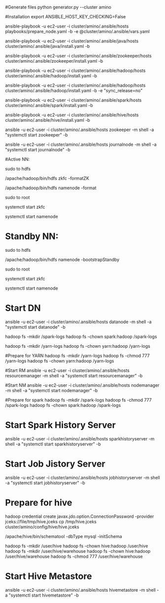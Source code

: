 #Generate files
python generator.py  --cluster amino


#Installation
export ANSIBLE_HOST_KEY_CHECKING=False

ansible-playbook -u ec2-user -i cluster/amino/.ansible/hosts playbooks/prepare_node.yaml -b -e @cluster/amino/.ansible/vars.yaml

ansible-playbook -u ec2-user -i cluster/amino/.ansible/java/hosts cluster/amino/.ansible/java/install.yaml -b 

ansible-playbook -u ec2-user -i cluster/amino/.ansible/zookeeper/hosts cluster/amino/.ansible/zookeeper/install.yaml -b

ansible-playbook -u ec2-user -i cluster/amino/.ansible/hadoop/hosts cluster/amino/.ansible/hadoop/install.yaml -b

ansible-playbook -u ec2-user -i cluster/amino/.ansible/hadoop/hosts cluster/amino/.ansible/hadoop/install.yaml -b -e "sync_release=no"

ansible-playbook -u ec2-user -i cluster/amino/.ansible/spark/hosts cluster/amino/.ansible/spark/install.yaml -b

ansible-playbook -u ec2-user -i cluster/amino/.ansible/hive/hosts cluster/amino/.ansible/hive/install.yaml -b

ansible -u ec2-user -i cluster/amino/.ansible/hosts zookeeper -m shell -a "systemctl start zookeeper" -b

ansible -u ec2-user -i cluster/amino/.ansible/hosts journalnode -m shell -a "systemctl start journalnode" -b

#Active NN:

sudo to hdfs

/apache/hadoop/bin/hdfs zkfc -formatZK

/apache/hadoop/bin/hdfs namenode -format

sudo to root

systemctl start zkfc

systemctl start namenode

# Standby NN:

sudo to hdfs

/apache/hadoop/bin/hdfs namenode -bootstrapStandby

sudo to root

systemctl start zkfc

systemctl start namenode

# Start DN
ansible -u ec2-user -i cluster/amino/.ansible/hosts datanode -m shell -a "systemctl start datanode" -b

hadoop fs -mkdir /spark-logs
hadoop fs -chown spark:hadoop /spark-logs

hadoop fs -mkdir /yarn-logs
hadoop fs -chown yarn:hadoop /yarn-logs

#Prepare for YARN
hadoop fs -mkdir /yarn-logs
hadoop fs -chmod 777 /yarn-logs
hadoop fs -chown yarn:hadoop /yarn-logs

#Start RM
ansible -u ec2-user -i cluster/amino/.ansible/hosts resourcemanager -m shell -a "systemctl start resourcemanager" -b

#Start NM
ansible -u ec2-user -i cluster/amino/.ansible/hosts nodemanager -m shell -a "systemctl start nodemanager" -b

#Prepare for spark
hadoop fs -mkdir /spark-logs
hadoop fs -chmod 777 /spark-logs
hadoop fs -chown spark:hadoop /spark-logs

# Start Spark History Server
ansible -u ec2-user -i cluster/amino/.ansible/hosts sparkhistoryserver -m shell -a "systemctl start sparkhistoryserver" -b

# Start Job Jistory Server
ansible -u ec2-user -i cluster/amino/.ansible/hosts jobhistoryserver -m shell -a "systemctl start jobhistoryserver" -b


# Prepare for hive
hadoop credential create javax.jdo.option.ConnectionPassword -provider jceks://file/tmp/hive.jceks
cp /tmp/hive.jceks cluster/amino/config/hive/hive.jceks

/apache/hive/bin/schematool -dbType mysql -initSchema

hadoop fs -mkdir /user/hive
hadoop fs -chown hive:hadoop /user/hive
hadoop fs -mkdir /user/hive/warehouse
hadoop fs -chown hive:hadoop /user/hive/warehouse
hadoop fs -chmod 777 /user/hive/warehouse

# Start Hive Metastore
ansible -u ec2-user -i cluster/amino/.ansible/hosts hivemetastore -m shell -a "systemctl start hivemetastore" -b
